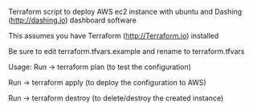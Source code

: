 Terraform script to deploy AWS ec2 instance with ubuntu and Dashing (http://dashing.io)  dashboard software  

This assumes you have Terraform (http://Terraform.io) installed

Be sure to edit terraform.tfvars.example and rename to terraform.tfvars

Usage:
Run -> terraform plan (to test the configuration) 

Run -> terraform apply (to deploy the configuration to AWS) 

Run -> terraform destroy (to delete/destroy the created instance) 
